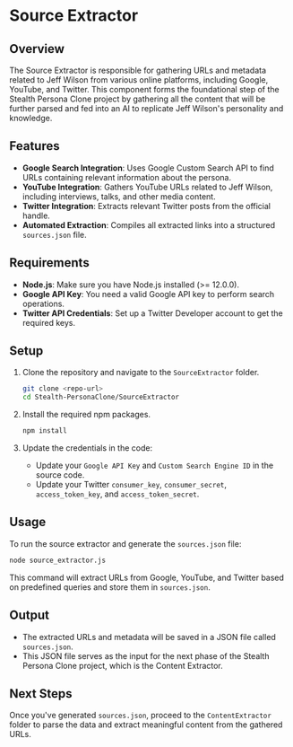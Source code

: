 # Source Extractor

## Overview
The Source Extractor is responsible for gathering URLs and metadata related to Jeff Wilson from various online platforms, including Google, YouTube, and Twitter. This component forms the foundational step of the Stealth Persona Clone project by gathering all the content that will be further parsed and fed into an AI to replicate Jeff Wilson's personality and knowledge.

## Features
- **Google Search Integration**: Uses Google Custom Search API to find URLs containing relevant information about the persona.
- **YouTube Integration**: Gathers YouTube URLs related to Jeff Wilson, including interviews, talks, and other media content.
- **Twitter Integration**: Extracts relevant Twitter posts from the official handle.
- **Automated Extraction**: Compiles all extracted links into a structured `sources.json` file.

## Requirements
- **Node.js**: Make sure you have Node.js installed (>= 12.0.0).
- **Google API Key**: You need a valid Google API key to perform search operations.
- **Twitter API Credentials**: Set up a Twitter Developer account to get the required keys.

## Setup
1. Clone the repository and navigate to the `SourceExtractor` folder.
   ```bash
   git clone <repo-url>
   cd Stealth-PersonaClone/SourceExtractor
   ```

2. Install the required npm packages.
   ```bash
   npm install
   ```

3. Update the credentials in the code:
   - Update your `Google API Key` and `Custom Search Engine ID` in the source code.
   - Update your Twitter `consumer_key`, `consumer_secret`, `access_token_key`, and `access_token_secret`.

## Usage
To run the source extractor and generate the `sources.json` file:

```bash
node source_extractor.js
```

This command will extract URLs from Google, YouTube, and Twitter based on predefined queries and store them in `sources.json`.

## Output
- The extracted URLs and metadata will be saved in a JSON file called `sources.json`.
- This JSON file serves as the input for the next phase of the Stealth Persona Clone project, which is the Content Extractor.

## Next Steps
Once you've generated `sources.json`, proceed to the `ContentExtractor` folder to parse the data and extract meaningful content from the gathered URLs.

